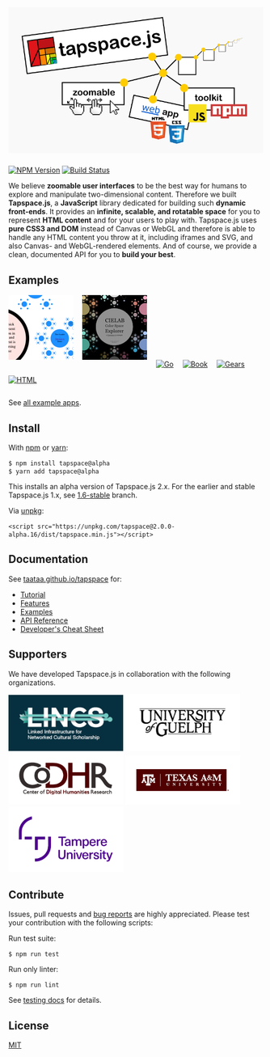 # ![tapspace.js](docs/tapspace-banner-2023.png?raw=true)

[![NPM Version](https://img.shields.io/npm/v/tapspace/alpha?color=7FCD0F)](https://www.npmjs.com/package/tapspace)
[![Build Status](https://img.shields.io/travis/com/taataa/tapspace)](https://travis-ci.com/github/taataa/tapspace)

We believe **zoomable user interfaces** to be the best way for humans to explore and manipulate two-dimensional content. Therefore we built **Tapspace.js**, a **JavaScript** library dedicated for building such **dynamic front-ends**. It provides an **infinite, scalable, and rotatable space** for you to represent **HTML content** and for your users to play with. Tapspace.js uses **pure CSS3 and DOM** instead of Canvas or WebGL and therefore is able to handle any HTML content you throw at it, including iframes and SVG, and also Canvas- and WebGL-rendered elements. And of course, we provide a clean, documented API for you to **build your best**.

## Examples

<a href="https://taataa.github.io/tapspace/examples/treeloader/index.html"><img src="docs/examples/treeloader/preview.png" style="margin: 0 1em 1em 0;" title="Tree Loader"></a>
<a href="https://taataa.github.io/tapspace/examples/cielab/index.html"><img src="docs/examples/cielab/preview.png" style="margin: 0 1em 1em 0;" title="CIELAB Color Explorer"></a>
<a href="https://taataa.github.io/tapspace/examples/go/index.html"><img src="docs/examples/go/preview.jpg" style="margin: 0 1em 1em 0;" title="Go"></a>
<a href="https://taataa.github.io/tapspace/examples/book/index.html"><img src="docs/examples/book/preview.png" style="margin: 0 1em 1em 0;" title="Book"></a>
<a href="https://taataa.github.io/tapspace/examples/gears/index.html"><img src="docs/examples/gears/preview.jpg" style="margin: 0 1em 1em 0;" title="Gears"></a>
<a href="https://taataa.github.io/tapspace/examples/html/index.html"><img src="docs/examples/html/preview.jpg" style="margin: 0 1em 1em 0;" title="HTML"></a>

See [all example apps](https://taataa.github.io/tapspace/#examples).

## Install

With [npm](https://www.npmjs.com/package/tapspace) or [yarn](https://yarnpkg.com/en/package/tapspace):

    $ npm install tapspace@alpha
    $ yarn add tapspace@alpha

This installs an alpha version of Tapspace.js 2.x. For the earlier and stable Tapspace.js 1.x, see [1.6-stable](https://github.com/taataa/tapspace/tree/1.6-stable) branch.

Via [unpkg](https://www.unpkg.com/browse/tapspace@2.0.0-alpha.16/):

```
<script src="https://unpkg.com/tapspace@2.0.0-alpha.16/dist/tapspace.min.js"></script>
```


## Documentation

See [taataa.github.io/tapspace](http://taataa.github.io/tapspace) for:
- [Tutorial](http://taataa.github.io/tapspace/tutorial)
- [Features](http://taataa.github.io/tapspace#features)
- [Examples](http://taataa.github.io/tapspace#examples)
- [API Reference](https://taataa.github.io/tapspace/api/v2/)
- [Developer's Cheat Sheet](http://taataa.github.io/tapspace/dev)

## Supporters

We have developed Tapspace.js in collaboration with the following organizations.

<a href="https://lincsproject.ca/" target="_blank"><img src="docs/collaborators/lincs_logo.png" alt="Linked Infrastructure for Networked Cultural Scholarship" style="width: 45%;"></a>
<a href="https://www.uoguelph.ca/" target="_blank"><img src="docs/collaborators/university_of_guelph_logo.png" alt="University of Guelph" style="width: 45%;"></a>
<a href="https://codhr.dh.tamu.edu/" target="_blank"><img src="docs/collaborators/CoDHR_logo.png" alt="Center of Digital Humanities Research" style="width: 45%;"></a>
<a href="https://www.tamu.edu/" target="_blank"><img src="docs/collaborators/texas_am_university_logo.png" alt="Texas A+M University" style="width: 45%;"></a>
<a href="https://www.tuni.fi/en" target="_blank"><img src="docs/collaborators/tampere_university_logo.png" alt="Tampere University" style="width: 45%;"></a>

## Contribute

Issues, pull requests and [bug reports](https://github.com/taataa/tapspace/issues) are highly appreciated. Please test your contribution with the following scripts:

Run test suite:

    $ npm run test

Run only linter:

    $ npm run lint

See [testing docs](https://taataa.github.io/tapspace/dev/#testing) for details.

## License

[MIT](LICENSE)
